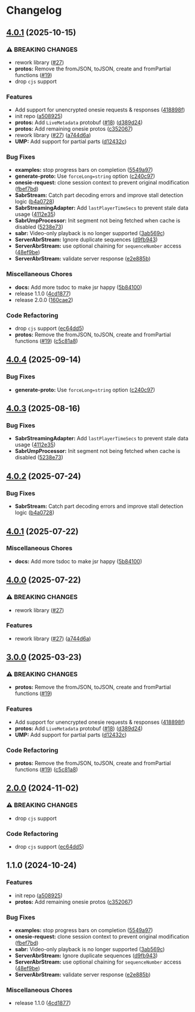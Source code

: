 # Changelog

## [4.0.1](https://github.com/bcomnes/googlevideo/compare/googlevideo-v4.0.4...googlevideo-v4.0.1) (2025-10-15)


### ⚠ BREAKING CHANGES

* rework library ([#27](https://github.com/bcomnes/googlevideo/issues/27))
* **protos:** Remove the fromJSON, toJSON, create and fromPartial functions ([#19](https://github.com/bcomnes/googlevideo/issues/19))
* drop `cjs` support

### Features

* Add support for unencrypted onesie requests & responses ([418898f](https://github.com/bcomnes/googlevideo/commit/418898faa91967ff8d60ab009d32ee49b6649ea5))
* init repo ([a508925](https://github.com/bcomnes/googlevideo/commit/a508925216a7fa0b71ae1e122d0e0f77ded1c819))
* **protos:** Add `LiveMetadata` protobuf ([#18](https://github.com/bcomnes/googlevideo/issues/18)) ([d389d24](https://github.com/bcomnes/googlevideo/commit/d389d242ab21450b750dd694889334f6a37ef4ca))
* **protos:** Add remaining onesie protos ([c352067](https://github.com/bcomnes/googlevideo/commit/c35206761a36d6188d3bf40d952db5f9255ab3bc))
* rework library ([#27](https://github.com/bcomnes/googlevideo/issues/27)) ([a744d6a](https://github.com/bcomnes/googlevideo/commit/a744d6af0a09d9771780c2fcf490441c5cadea2a))
* **UMP:** Add support for partial parts ([d12432c](https://github.com/bcomnes/googlevideo/commit/d12432c0e5737f440abb75c42c7c430819751cdc))


### Bug Fixes

* **examples:** stop progress bars on completion ([5549a97](https://github.com/bcomnes/googlevideo/commit/5549a971736b7669fda71d6c3a4b3be6825c1e7f))
* **generate-proto:** Use `forceLong=string` option ([c240c97](https://github.com/bcomnes/googlevideo/commit/c240c97c233def9073cad3cc0740ffd54089bde1))
* **onesie-request:** clone session context to prevent original modification ([fbef7bd](https://github.com/bcomnes/googlevideo/commit/fbef7bd4171737366a31ecf94b9302970c58ca1f))
* **SabrStream:** Catch part decoding errors and improve stall detection logic ([b4a0728](https://github.com/bcomnes/googlevideo/commit/b4a0728f6ac29c5948c540f97b920b91b193c26b))
* **SabrStreamingAdapter:** Add `lastPlayerTimeSecs` to prevent stale data usage ([4112e35](https://github.com/bcomnes/googlevideo/commit/4112e3542298d3dbc617addf5227e8d9bd340d94))
* **SabrUmpProcessor:** Init segment not being fetched when cache is disabled ([5238e73](https://github.com/bcomnes/googlevideo/commit/5238e7322a1cd5541808d83eb07d82e90d43623a))
* **sabr:** Video-only playback is no longer supported ([3ab569c](https://github.com/bcomnes/googlevideo/commit/3ab569c63724b4efe264b1fe47ff8344e5d85fbe))
* **ServerAbrStream:** Ignore duplicate sequences ([d9fb943](https://github.com/bcomnes/googlevideo/commit/d9fb9431ed1b10858b3aef8a23b67e61880a8d99))
* **ServerAbrStream:** use optional chaining for `sequenceNumber` access ([48ef9be](https://github.com/bcomnes/googlevideo/commit/48ef9be26b3e9f1cf49fa7e02cccf79bbe4a551f))
* **ServerAbrStream:** validate server response ([e2e885b](https://github.com/bcomnes/googlevideo/commit/e2e885bf09ca498d1fd9137b0e8daf9270eacc27))


### Miscellaneous Chores

* **docs:** Add more tsdoc to make jsr happy ([5b84100](https://github.com/bcomnes/googlevideo/commit/5b84100979befab767d819a9606dde964d469341))
* release 1.1.0 ([4cd1877](https://github.com/bcomnes/googlevideo/commit/4cd18770bad86f95c65cf8f4073fd9456fb91eb8))
* release 2.0.0 ([160cae2](https://github.com/bcomnes/googlevideo/commit/160cae25e8c3f2fbeed847bfbf2fe8fe84cd40d2))


### Code Refactoring

* drop `cjs` support ([ec64dd5](https://github.com/bcomnes/googlevideo/commit/ec64dd5183cd4ca755d9ea5efae3ffeade875f75))
* **protos:** Remove the fromJSON, toJSON, create and fromPartial functions ([#19](https://github.com/bcomnes/googlevideo/issues/19)) ([c5c81a8](https://github.com/bcomnes/googlevideo/commit/c5c81a81edcd6640368ee9f09dfa4043a42ee0e7))

## [4.0.4](https://github.com/LuanRT/googlevideo/compare/googlevideo-v4.0.3...googlevideo-v4.0.4) (2025-09-14)


### Bug Fixes

* **generate-proto:** Use `forceLong=string` option ([c240c97](https://github.com/LuanRT/googlevideo/commit/c240c97c233def9073cad3cc0740ffd54089bde1))

## [4.0.3](https://github.com/LuanRT/googlevideo/compare/googlevideo-v4.0.2...googlevideo-v4.0.3) (2025-08-16)


### Bug Fixes

* **SabrStreamingAdapter:** Add `lastPlayerTimeSecs` to prevent stale data usage ([4112e35](https://github.com/LuanRT/googlevideo/commit/4112e3542298d3dbc617addf5227e8d9bd340d94))
* **SabrUmpProcessor:** Init segment not being fetched when cache is disabled ([5238e73](https://github.com/LuanRT/googlevideo/commit/5238e7322a1cd5541808d83eb07d82e90d43623a))

## [4.0.2](https://github.com/LuanRT/googlevideo/compare/googlevideo-v4.0.1...googlevideo-v4.0.2) (2025-07-24)


### Bug Fixes

* **SabrStream:** Catch part decoding errors and improve stall detection logic ([b4a0728](https://github.com/LuanRT/googlevideo/commit/b4a0728f6ac29c5948c540f97b920b91b193c26b))

## [4.0.1](https://github.com/LuanRT/googlevideo/compare/googlevideo-v4.0.0...googlevideo-v4.0.1) (2025-07-22)


### Miscellaneous Chores

* **docs:** Add more tsdoc to make jsr happy ([5b84100](https://github.com/LuanRT/googlevideo/commit/5b84100979befab767d819a9606dde964d469341))

## [4.0.0](https://github.com/LuanRT/googlevideo/compare/googlevideo-v3.0.0...googlevideo-v4.0.0) (2025-07-22)


### ⚠ BREAKING CHANGES

* rework library ([#27](https://github.com/LuanRT/googlevideo/issues/27))

### Features

* rework library ([#27](https://github.com/LuanRT/googlevideo/issues/27)) ([a744d6a](https://github.com/LuanRT/googlevideo/commit/a744d6af0a09d9771780c2fcf490441c5cadea2a))

## [3.0.0](https://github.com/LuanRT/googlevideo/compare/googlevideo-v2.0.0...googlevideo-v3.0.0) (2025-03-23)


### ⚠ BREAKING CHANGES

* **protos:** Remove the fromJSON, toJSON, create and fromPartial functions ([#19](https://github.com/LuanRT/googlevideo/issues/19))

### Features

* Add support for unencrypted onesie requests & responses ([418898f](https://github.com/LuanRT/googlevideo/commit/418898faa91967ff8d60ab009d32ee49b6649ea5))
* **protos:** Add `LiveMetadata` protobuf ([#18](https://github.com/LuanRT/googlevideo/issues/18)) ([d389d24](https://github.com/LuanRT/googlevideo/commit/d389d242ab21450b750dd694889334f6a37ef4ca))
* **UMP:** Add support for partial parts ([d12432c](https://github.com/LuanRT/googlevideo/commit/d12432c0e5737f440abb75c42c7c430819751cdc))


### Code Refactoring

* **protos:** Remove the fromJSON, toJSON, create and fromPartial functions ([#19](https://github.com/LuanRT/googlevideo/issues/19)) ([c5c81a8](https://github.com/LuanRT/googlevideo/commit/c5c81a81edcd6640368ee9f09dfa4043a42ee0e7))

## [2.0.0](https://github.com/LuanRT/googlevideo/compare/googlevideo-v1.1.0...googlevideo-v2.0.0) (2024-11-02)


### ⚠ BREAKING CHANGES

* drop `cjs` support

### Code Refactoring

* drop `cjs` support ([ec64dd5](https://github.com/LuanRT/googlevideo/commit/ec64dd5183cd4ca755d9ea5efae3ffeade875f75))

## 1.1.0 (2024-10-24)


### Features

* init repo ([a508925](https://github.com/LuanRT/googlevideo/commit/a508925216a7fa0b71ae1e122d0e0f77ded1c819))
* **protos:** Add remaining onesie protos ([c352067](https://github.com/LuanRT/googlevideo/commit/c35206761a36d6188d3bf40d952db5f9255ab3bc))


### Bug Fixes

* **examples:** stop progress bars on completion ([5549a97](https://github.com/LuanRT/googlevideo/commit/5549a971736b7669fda71d6c3a4b3be6825c1e7f))
* **onesie-request:** clone session context to prevent original modification ([fbef7bd](https://github.com/LuanRT/googlevideo/commit/fbef7bd4171737366a31ecf94b9302970c58ca1f))
* **sabr:** Video-only playback is no longer supported ([3ab569c](https://github.com/LuanRT/googlevideo/commit/3ab569c63724b4efe264b1fe47ff8344e5d85fbe))
* **ServerAbrStream:** Ignore duplicate sequences ([d9fb943](https://github.com/LuanRT/googlevideo/commit/d9fb9431ed1b10858b3aef8a23b67e61880a8d99))
* **ServerAbrStream:** use optional chaining for `sequenceNumber` access ([48ef9be](https://github.com/LuanRT/googlevideo/commit/48ef9be26b3e9f1cf49fa7e02cccf79bbe4a551f))
* **ServerAbrStream:** validate server response ([e2e885b](https://github.com/LuanRT/googlevideo/commit/e2e885bf09ca498d1fd9137b0e8daf9270eacc27))


### Miscellaneous Chores

* release 1.1.0 ([4cd1877](https://github.com/LuanRT/googlevideo/commit/4cd18770bad86f95c65cf8f4073fd9456fb91eb8))
